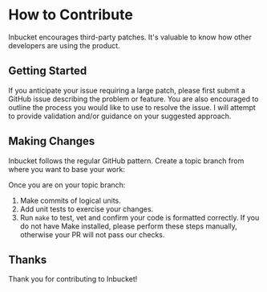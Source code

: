 # How to Contribute

Inbucket encourages third-party patches. It's valuable to know how other
developers are using the product.


## Getting Started

If you anticipate your issue requiring a large patch, please first submit a
GitHub issue describing the problem or feature. You are also encouraged to
outline the process you would like to use to resolve the issue. I will attempt
to provide validation and/or guidance on your suggested approach.


## Making Changes

Inbucket follows the regular GitHub pattern. Create a topic branch from where
you want to base your work:

Once you are on your topic branch:

1. Make commits of logical units.
2. Add unit tests to exercise your changes.
3. Run `make` to test, vet and confirm your code is formatted correctly.
   If you do not have Make installed, please perform these steps manually,
   otherwise your PR will not pass our checks.


## Thanks

Thank you for contributing to Inbucket!
